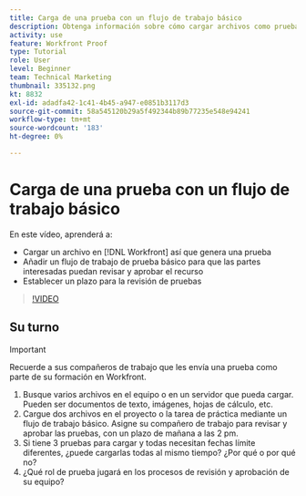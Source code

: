 ```yaml
---
title: Carga de una prueba con un flujo de trabajo básico
description: Obtenga información sobre cómo cargar archivos como pruebas, agregar un flujo de trabajo de pruebas básico para la revisión y aprobación de los interesados y establecer plazos para la revisión de pruebas en [!DNL Workfront].
activity: use
feature: Workfront Proof
type: Tutorial
role: User
level: Beginner
team: Technical Marketing
thumbnail: 335132.png
kt: 8832
exl-id: adadfa42-1c41-4b45-a947-e0851b3117d3
source-git-commit: 58a545120b29a5f492344b89b77235e548e94241
workflow-type: tm+mt
source-wordcount: '183'
ht-degree: 0%

---
```


# Carga de una prueba con un flujo de trabajo básico

En este vídeo, aprenderá a:

* Cargar un archivo en [!DNL Workfront] así que genera una prueba
* Añadir un flujo de trabajo de prueba básico para que las partes interesadas puedan revisar y aprobar el recurso
* Establecer un plazo para la revisión de pruebas

>[!VIDEO](https://video.tv.adobe.com/v/335132/?quality=12)

## Su turno

>[!IMPORTANT]
>
>Recuerde a sus compañeros de trabajo que les envía una prueba como parte de su formación en Workfront.


1. Busque varios archivos en el equipo o en un servidor que pueda cargar. Pueden ser documentos de texto, imágenes, hojas de cálculo, etc.
1. Cargue dos archivos en el proyecto o la tarea de práctica mediante un flujo de trabajo básico. Asigne su compañero de trabajo para revisar y aprobar las pruebas, con un plazo de mañana a las 2 pm.
1. Si tiene 3 pruebas para cargar y todas necesitan fechas límite diferentes, ¿puede cargarlas todas al mismo tiempo? ¿Por qué o por qué no?
1. ¿Qué rol de prueba jugará en los procesos de revisión y aprobación de su equipo?

<!--
## Learn more
* Supported proofing file types
* Configure a proof
-->

<!--
## Guides
* Plan a basic workflow worksheet
* Upload proofs in Workfront
-->
